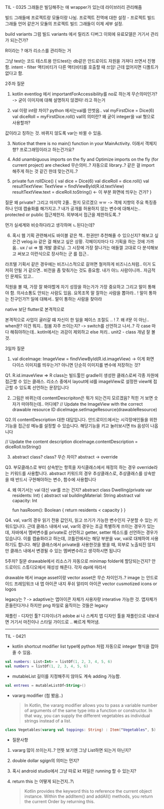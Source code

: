 TIL - 0325
그래들은 빌딩해주는 애
wrapper가 있는데 라이브러리 관리해줌

빌드 그래들에 프로젝트랑 모듈이랑 나뉨.
프로젝트 전역에 대한 설정 - 프로젝트 빌드 그래들 언어 같은거
모듈의 프로젝트 빌드 그래들이 이제 세부 설정. 

build variants
그럼 빌드 variants 에서 릴리즈 디버그 이외에 유료모델은 거기서 관리가 되는건가?

R이라는 ? 애가 리소스를 관리하는 거

그냥 test는 코드 테스트용
안드test는 db같은 안드로이드 자원을 가져다 쓰면서 진행함.
intent - filter 액티비티가 다른 액티비티를 호출할 때 쓰임! 근데 없어지면 디폴트가 없다고 함.

2주차 질문
1. kotlin eventlog 에서 importantForAccessibility를 no로 하는게 무슨의미인가?
-> 굳이 이미지에 대해 설명하지 않겠따! 라고 하는거

2. val 이랑 int랑 차이? python 에서는val를 안썻음..
    val myFirstDice = Dice(6)
    val diceRoll = myFirstDice.roll()
    val의 의미란? 왜 굳이 integer을 val 형으로 사용할까?

값이라고 칭하는 것. 바뀌지 않도록 var는 바뀔 수 있음.

3. Notice that there is no main() function in your MainActivity. 이래서 객체지향? 프로그래밍이라고 하는건가요?

4. Add unambiguous imports on the fly and Optimize imports on the fly (for current project) are checked 무슨의미..?
자동으로 library..? 같은 걸 import 해주게 하는 것 같긴 한데 맞는건지..?

5. private fun rollDice() {
    val dice = Dice(6)
    val diceRoll = dice.roll()
    val resultTextView: TextView = findViewById(R.id.textView)
    resultTextView.text = diceRoll.toString() <- 이 부분 화면에 띄우는 건가? }

질문 왜 private? 그리고 마지막 2줄.. 뭔지 모르겠으 ㅠㅠ
-> 객체 지향의 주요 특징중 하나 인데 캡슐화를 해가지고..? 내가 공개를 허용하지 않는 변수에 대해서는.. protected or public 접근제한자. 외부에서 접근을 제한하도록..?

먼가 실세계와 비슷하다라고 생각하며 ㄴ된다는데?

6. 혹시 웹 기획 관련해서도 바이블 같은 책.. 한권만! 추천해줄 수 있으신지?
해보고 싶은건 velog.io 같은 걸 해보고 싶은 상황.
각페이지마다 다 기획을 하는 것에 가까움.. 
ux / ui => 웹 개발 클로닝.
그 시장에 가장 잘나가는 애들껄 고대로 다 분석해보고 써보고 이런식으로 장사하는 군 를 접근.. 

라프텔 기획서 같은 경우에는 비즈니스적으로 갈꺼면 철저하게 비즈니스처럼.. 이거 도저히 안될 거 같으면.. 
비전을 좀 맞춰가는 것도 중요함. 내가 아느 사람이니까.. 자금적인 문제도 있고.. 

직원을 볼 때, 가장 잘 봐야할게 자기 성장을 하는가가 가장 중요하고 그리고 말이 통해야 함.
의사소통도 안되는 사람도 있음. 요목조목 말 잘하는 사람을 뽑아라.. !
말이 통하는 친구인가?! 일에 대해서.. 말이 통하는 사람을 찾아라

native 보단 flutter로 본격적으로 

본격적으로 사업이 굴러갈 떄 자신이 한 일을  페이스 조절도 .. ! 
7. 왜 if문 이 아닌.. when문? 이건 뭐지.. 첨봄 자주 쓰이는지?
-> switch를 선언하고 나서..? 각 case 마다 해줘야하는데.. 
kotln에서는 과감이 제외하고 else 처리.. 
unit2 - class 개념 잘 볼 것.

3일차 질문
1. val diceImage: ImageView = findViewById(R.id.imageView) -> 이게 화면 다이스 이미지를 띄우는거? 아니면 
단순히 이미지를 변수에 저장하는 것?

Q1. R.id.imaveView => R class는 빌드툴인 gradle이 생성한 클래스로써 각종 자원에 접근할 수 있는 클래스. 리소스 중에서 layout에 id를 imageView로 설정한 view에 접근할 수 있도록 선언하는 문장입니다

2. 그림은 바뀌는데 contentDescripiton은 뭐가 되는건지 모르겠음? 적힌 거 보면 숫자가 떠야하는데.. 어디에?
// Update the ImageView with the correct drawable resource ID
diceImage.setImageResource(drawableResource)

Q2.의 contentDescription 대한 대답입니다. 
안드로이드에서는 시각장애인들을 위한 기능을 접근성 메뉴를 설정할 수 있습니다. 해당기능을 키고 눌러보시면 tts 음성이 나옵니다

// Update the content description
diceImage.contentDescription = diceRoll.toString()

3. abstract class? class? 무슨 차이? abstract -> override

Q3. 부모클래스로 부터 상속받는 항목을 자식클래스에서 재정의 하는 경우 override라는 키워드를 사용합니다. 
abstract 키워드의 경우 추상클래스로, 추상클래스를 상속받을 때 반드시 구현해야하는 변수, 함수에 사용합니다

4. 왜 여기서는 val 대신 var를 쓰는 건지? 
abstract class Dwelling(private var residents: Int) {
    abstract val buildingMaterial: String
    abstract val capacity: Int
       
    fun hasRoom(): Boolean {
       return residents < capacity
   }
}

Q4. val, var의 경우 읽기 전용 값인지, 읽고 쓰기가 가능한 변수인지 구분할 수 있는 키워드입니다. 
근데 클래스 내에서 val, var의 경우는 조금 특별하게 쓰이는 경우가 있는데, 자바에서 멤버변수를 private로 선언하고 getter, setter 메소드를 선언하는 경우가 있습니다. 
이를 캡슐화라고 하는데, 코틀린에서는 해당 부분을 var, val로 대체하여 사용하기도 합니다. 
해당 클래스에서 private을 사용한것을 봤을 때, 외부로 노출되진 않지만 클래스 내에서 변경될 수 있는 멤버변수라고 생각하시면 됩니다

5주차? 질문
drawable에서
리소스가 자동으로 minimap folder에 할당되는건지?
안드로이드 스튜디오에서 재성성 해준다. 각자 dpi에 따라서

drawable 에서 image asset이랑 vector asset은 무슨 차이인가..?
image 는 안드로이드 프레임워크 내 앱 아이콘 내지 푸쉬 알리미 아이콘
vector cusmotized icons or logos

legacy는 ? -> adaptive는 앱아이콘 자체가 사용자랑 interative 가능한 것. 앱자체가 흔들린다거나 하지만 png 파일로 움직이는 것들은 legacy

재플린 - 디자인 툴? 디자이너가 adobe ai 나 스케치 앱 디자인 툴을 
재플린으로 내보내면 거기서 마진이나 스타일 가이드로 .. 빠르게 찍어냄.

___

TIL - 0421
* kotlin shortcut modifier
    list type에 python 처럼 자동으로 integer 형식을 잡아줄 수 있음.
``` kotlin
val numbers: List<Int> = listOf(1, 2, 3, 4, 5, 6)
val numbers = listOf(1, 2, 3, 4, 5, 6)
```

* mutableList 
    길이를 지정해주지 않아도 계속 adding 가능함.
``` kotlin
val entrees = mutableListOf<String>()
```

* vararg modifier (첨 봤음..)
    > In Kotlin, the vararg modifier allows you to pass a variable number of arguments of the same type into a function or constructor. In that way, you can supply the different vegetables as individual strings instead of a list.

``` kotlin 
class Vegetables(vararg val toppings: String) : Item("Vegetables", 5)
```

* 질문사항
1. vararg 많이 쓰이는지..? 언뜻 보기엔 그냥 List<string>하면 되는거 아닌지?

2. double dollar sgign의 의미는 먼지?

3. 혹시 android studio에서 그냥 따로 kt 파일은 running 할 수 있는지?

4. return this 는 어떻게 되는건지..?\
    > Kotlin provides the keyword this to reference the current object instance. Within the addItem() and addAll() methods, you return the current Order by returning this.
